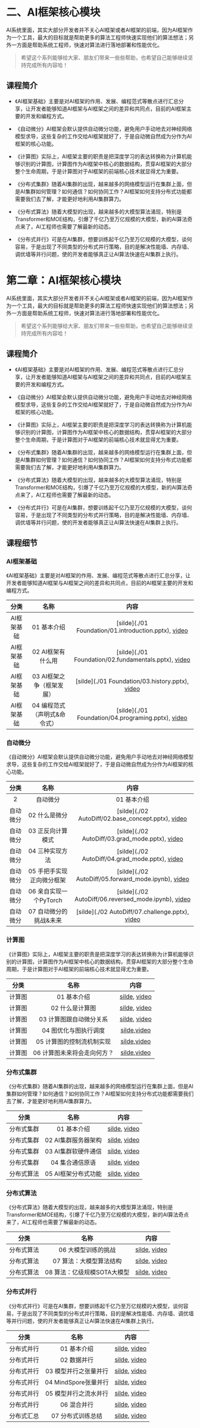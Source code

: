 <!--Copyright © ZOMI 适用于[License](https://github.com/chenzomi12/DeepLearningSystem)版权许可-->

# 二、AI框架核心模块

AI系统里面，其实大部分开发者并不关心AI框架或者AI框架的前端，因为AI框架作为一个工具，最大的目标就是帮助更多的算法工程师快速实现他们的算法想法；另外一方面是帮助系统工程师，快速对算法进行落地部署和性能优化。

> 希望这个系列能够给大家、朋友们带来一些些帮助，也希望自己能够继续坚持完成所有内容哈！

## 课程简介

- 《AI框架基础》主要是对AI框架的作用、发展、编程范式等散点进行汇总分享，让开发者能够知道AI框架与AI框架之间的差异和共同点，目前的AI框架主要的开发和编程方式。

- 《自动微分》AI框架会默认提供自动微分功能，避免用户手动地去对神经网络模型求导，这些复杂的工作交给AI框架就好了，于是自动微自然成为分作为AI框架的核心功能。

- 《计算图》实际上，AI框架主要的职责是把深度学习的表达转换称为计算机能够识别的计算图，计算图作为AI框架中核心的数据结构，贯穿AI框架的大部分整个生命周期，于是计算图对于AI框架的前端核心技术就显得尤为重要。

- 《分布式集群》随着AI集群的出现，越来越多的网络模型运行在集群上面，但是AI集群如何管理？如何通信？如何协同工作？AI框架如何支持分布式功能都需要我们去了解，才能更好地利用AI集群算力。

- 《分布式算法》随着大模型的出现，越来越多的大模型算法涌现，特别是Transformer和MOE结构，引爆了千亿乃至万亿规模的大模型，新的AI算法奇点来了，AI工程师也需要了解最新的动态。

- 《分布式并行》可是在AI集群，想要训练起千亿乃至万亿规模的大模型，谈何容易，于是出现了不同类型的分布式并行策略，目的是解决性能墙、内存墙、调优墙等并行问题，使的开发者能够真正让AI算法快速在AI集群上执行。

<!--Copyright © ZOMI 适用于[License](https://github.com/chenzomi12/DeepLearningSystem)版权许可-->

# 第二章：AI框架核心模块

AI系统里面，其实大部分开发者并不关心AI框架或者AI框架的前端，因为AI框架作为一个工具，最大的目标就是帮助更多的算法工程师快速实现他们的算法想法；另外一方面是帮助系统工程师，快速对算法进行落地部署和性能优化。

> 希望这个系列能够给大家、朋友们带来一些些帮助，也希望自己能够继续坚持完成所有内容哈！

## 课程简介

- 《AI框架基础》主要是对AI框架的作用、发展、编程范式等散点进行汇总分享，让开发者能够知道AI框架与AI框架之间的差异和共同点，目前的AI框架主要的开发和编程方式。

- 《自动微分》AI框架会默认提供自动微分功能，避免用户手动地去对神经网络模型求导，这些复杂的工作交给AI框架就好了，于是自动微自然成为分作为AI框架的核心功能。

- 《计算图》实际上，AI框架主要的职责是把深度学习的表达转换称为计算机能够识别的计算图，计算图作为AI框架中核心的数据结构，贯穿AI框架的大部分整个生命周期，于是计算图对于AI框架的前端核心技术就显得尤为重要。

- 《分布式集群》随着AI集群的出现，越来越多的网络模型运行在集群上面，但是AI集群如何管理？如何通信？如何协同工作？AI框架如何支持分布式功能都需要我们去了解，才能更好地利用AI集群算力。

- 《分布式算法》随着大模型的出现，越来越多的大模型算法涌现，特别是Transformer和MOE结构，引爆了千亿乃至万亿规模的大模型，新的AI算法奇点来了，AI工程师也需要了解最新的动态。

- 《分布式并行》可是在AI集群，想要训练起千亿乃至万亿规模的大模型，谈何容易，于是出现了不同类型的分布式并行策略，目的是解决性能墙、内存墙、调优墙等并行问题，使的开发者能够真正让AI算法快速在AI集群上执行。

## 课程细节

### AI框架基础

《AI框架基础》主要是对AI框架的作用、发展、编程范式等散点进行汇总分享，让开发者能够知道AI框架与AI框架之间的差异和共同点，目前的AI框架主要的开发和编程方式。

| 分类 | 名称 | 内容 | 
|:-:|:-:|:-:|
| AI框架基础 | 01 基本介绍 | [silde](./01 Foundation/01.introduction.pptx), [video](https://www.bilibili.com/video/BV1he4y1z7oD/) |
| AI框架基础 | 02 AI框架有什么用       | [silde](./01 Foundation/02.fundamentals.pptx), [video](https://www.bilibili.com/video/BV1fd4y1q7qk/)         |
| AI框架基础 | 03 AI框架之争（框架发展）   | [silde](./01 Foundation/03.history.pptx), [video](https://www.bilibili.com/video/BV1C8411x7Kn/)              |
| AI框架基础 | 04 编程范式（声明式&命令式）  | [silde](./01 Foundation/04.programing.pptx), [video](https://www.bilibili.com/video/BV1gR4y1o7WT/)           |

### 自动微分

《自动微分》AI框架会默认提供自动微分功能，避免用户手动地去对神经网络模型求导，这些复杂的工作交给AI框架就好了，于是自动微自然成为分作为AI框架的核心功能。

| 分类 | 名称 | 内容 | 
|:-:|:-:|:-:|
| 2   | 自动微分   | 01 基本介绍           | [silde](./02 AutoDiff/01.introduction.pptx), [video](https://www.bilibili.com/video/BV1FV4y1T7zp/)    |
| 自动微分   | 02 什么是微分          | [silde](./02 AutoDiff/02.base_concept.pptx), [video](https://www.bilibili.com/video/BV1Ld4y1M7GJ/)    |
| 自动微分   | 03 正反向计算模式        | [silde](./02 AutoDiff/03.grad_mode.pptx), [video](https://www.bilibili.com/video/BV1zD4y117bL/)    |
| 自动微分   | 04 三种实现方法         | [silde](./02 AutoDiff/04.grad_mode.pptx), [video](https://www.bilibili.com/video/BV1BN4y1P76t/)    |
| 自动微分   | 05 手把手实现正向微分框架    | [silde](./02 AutoDiff/05.forward_mode.ipynb), [video](https://www.bilibili.com/video/BV1Ne4y1p7WU/)    |
| 自动微分   | 06 亲自实现一个PyTorch  | [silde](./02 AutoDiff/06.reversed_mode.ipynb), [video](https://www.bilibili.com/video/BV1ae4y1z7E6/)    |
| 自动微分   | 07 自动微分的挑战&未来     | [silde](./02 AutoDiff/07.challenge.pptx), [video](https://www.bilibili.com/video/BV17e4y1z73W/)                                                         |

### 计算图

《计算图》实际上，AI框架主要的职责是把深度学习的表达转换称为计算机能够识别的计算图，计算图作为AI框架中核心的数据结构，贯穿AI框架的大部分整个生命周期，于是计算图对于AI框架的前端核心技术就显得尤为重要。

| 分类 | 名称 | 内容 | 
|:-:|:-:|:-:|
| 计算图    | 01 基本介绍           | [silde](./03_DataFlow/01.introduction.pptx), [video](https://www.bilibili.com/video/BV1cG411E7gV/)                                                      |
| 计算图    | 02 什么是计算图         | [silde](./03_DataFlow/02.computation_graph.pptx), [video](https://www.bilibili.com/video/BV1rR4y197HM/)                                                 |
| 计算图    | 03 计算图跟自动微分关系     | [silde](./03_DataFlow/03.atuodiff.pptx), [video](https://www.bilibili.com/video/BV1S24y197FU/)                                                          |
| 计算图    | 04 图优化与图执行调度      | [silde](./03_DataFlow/04.dispatch.pptx),[video](https://www.bilibili.com/video/BV1hD4y1k7Ty/)                                                           |
| 计算图    | 05 计算图的控制流机制实现    | [silde](./03_DataFlow/05.control_flow.pptx),[video](https://www.bilibili.com/video/BV17P41177Pk/)                                                       |
| 计算图    | 06 计算图未来将会走向何方？   | [silde](./03_DataFlow/06.future.pptx),[video](https://www.bilibili.com/video/BV1hm4y1A7Nv/)                                                             |

### 分布式集群

《分布式集群》随着AI集群的出现，越来越多的网络模型运行在集群上面，但是AI集群如何管理？如何通信？如何协同工作？AI框架如何支持分布式功能都需要我们去了解，才能更好地利用AI集群算力。

| 分类 | 名称 | 内容 | 
|:-:|:-:|:-:|
| 分布式集群  | 01 基本介绍           | [silde](./04_AICluster/01.introduction.pptx), [video](https://www.bilibili.com/video/BV1ge411L7mi/)                                                     |
| 分布式集群  | 02 AI集群服务器架构      | [silde](./04_AICluster/02.architecture.pptx), [video](https://www.bilibili.com/video/BV1fg41187rc/)                                                     |
| 分布式集群  | 03 AI集群软硬件通信      | [silde](./04_AICluster/03.communication.pptx), [video](https://www.bilibili.com/video/BV14P4y1S7u4/)                                                    |
| 分布式集群  | 04 集合通信原语         | [silde](./04_AICluster/04.primitive.pptx), [video](https://www.bilibili.com/video/BV1te4y1e7vz/)                                                        |
| 分布式算法  | 05 AI框架分布式功能      | [silde](./04_AICluster/05.system.pptx), [video](https://www.bilibili.com/video/BV1n8411s7f3/)                                                           |

### 分布式算法

《分布式算法》随着大模型的出现，越来越多的大模型算法涌现，特别是Transformer和MOE结构，引爆了千亿乃至万亿规模的大模型，新的AI算法奇点来了，AI工程师也需要了解最新的动态。

| 分类 | 名称 | 内容 | 
|:-:|:-:|:-:|
| 分布式算法  | 06 大模型训练的挑战       | [silde](./05_AIAlgo/06.challenge.pptx), [video](https://www.bilibili.com/video/BV1Y14y1576A/)                                                           |
| 分布式算法  | 07 算法：大模型算法结构     | [silde](./05_AIAlgo/07.algorithm_arch.pptx), [video](https://www.bilibili.com/video/BV1Mt4y1M7SE/)                                                      |
| 分布式算法  | 08 算法：亿级规模SOTA大模型 | [silde](./05_AIAlgo/08.algorithm_sota.pptx), [video](https://www.bilibili.com/video/BV1em4y1F7ay/)                                                      |

### 分布式并行

《分布式并行》可是在AI集群，想要训练起千亿乃至万亿规模的大模型，谈何容易，于是出现了不同类型的分布式并行策略，目的是解决性能墙、内存墙、调优墙等并行问题，使的开发者能够真正让AI算法快速在AI集群上执行。

| 分类 | 名称 | 内容 | 
|:-:|:-:|:-:|
| 分布式并行  | 01 基本介绍           | [silde](./06_Parallel/01.introduction.pptx), [video](https://www.bilibili.com/video/BV1ve411w7DL/)                                                      |
| 分布式并行  | 02 数据并行           | [silde](./06_Parallel/02.data_parallel.pptx), [video](https://www.bilibili.com/video/BV1JK411S7gL/)                                                     |
| 分布式并行  | 03 模型并行之张量并行      | [silde](./06_Parallel/03.tensor_parallel.pptx), [video](https://www.bilibili.com/video/BV1vt4y1K7wT/)                                                   |
| 分布式并行  | 04 MindSpore张量并行  | [silde](./06_Parallel/04.mindspore_parallel.pptx), [video](https://www.bilibili.com/video/BV1vt4y1K7wT/)                                                |
| 分布式并行  | 05 模型并行之流水并行      | [silde](./06_Parallel/05.pipeline_parallel.pptx), [video](https://www.bilibili.com/video/BV1WD4y1t7Ba/)                                                 |
| 分布式并行  | 06 混合并行           | [silde](./06_Parallel/06.hybrid_parallel.pptx), [video](https://www.bilibili.com/video/BV1gD4y1t7Ut/)                                                   |
| 分布式汇总  | 07 分布式训练总结        | [silde](./06_Parallel/07.summary.pptx), [video](https://www.bilibili.com/video/BV1av4y1S7DQ/)                                                           |

